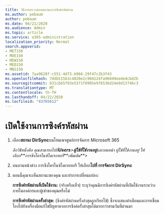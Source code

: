 ```yaml
---
title: วิธีการตรวจสอบสถานะการซิงค์รหัสผ่าน
ms.author: pebaum
author: pebaum
ms.date: 04/21/2020
ms.audience: Admin
ms.topic: article
ms.service: o365-administration
localization_priority: Normal
search.appverid:
- MET150
- MOE150
- MEW150
- MED150
- MBS150
ms.assetid: 7aa9628f-c551-4d73-b966-29f47c2b3f43
ms.openlocfilehash: 7ddb515b3c4820e2c904124fa96049eade4cbd2b
ms.sourcegitcommit: 631cbb5f03e5371f0995e976536d24e9d13746c3
ms.translationtype: MT
ms.contentlocale: th-TH
ms.lasthandoff: 04/22/2020
ms.locfileid: "43765612"
---
```

# <a name="enable-password-sync"></a>เปิดใช้งานการซิงค์รหัสผ่าน

1.  เลือก**สถานะ DirSync**บนโฮมเพจศูนย์การจัดการ Microsoft 365 
    
     *อีกวิธีหนึ่งคือ คุณสามารถไปที่**Users**\>**ผู้ใช้ที่ใช้งานอยู่**และบนหน้า ผู้ใช้ที่ใช้งานอยู่ ให้เลือก**การซิงโครไนซ์ไดเรกทอรี****เพิ่มเติม**\>* 
    
2. บนบานหน้าต่าง การซิงโครไนซ์ไดเรกทอรี ให้เลือก**ไปที่ การจัดการ DirSync** 
    
3. ตอนนี้คุณจะเห็นสถานะของคุณ และทําการเปลี่ยนแปลง:
    
    **การซิงค์รหัสผ่านที่เปิดใช้งาน:** (จริงหรือเท็จ) ระบุว่าคุณมีการซิงค์รหัสผ่านที่เปิดใช้งานระหว่างภายในองค์กรและผู้เช่าของคุณหรือไม่ 
    
    **การซิงค์รหัสผ่านครั้งล่าสุด:** (ซิงค์รหัสผ่านครั้งล่าสุดถูกเรียกใช้) ซึ่งจะแสดงคําเตือนและการเชื่อมโยงไปยังเครื่องมือแก้ไขปัญหาหากการซิงค์ครั้งล่าสุดได้มากกว่าสามวันที่ผ่านมา 
    

